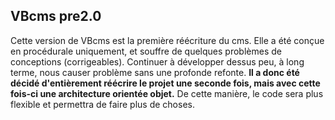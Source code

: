 ## VBcms pre2.0
Cette version de VBcms est la première réécriture du cms. Elle a été conçue en procédurale uniquement, et souffre de quelques problèmes de conceptions (corrigeables). Continuer à développer dessus peu, à long terme, nous causer problème sans une profonde refonte.
**Il a donc été décidé d'entièrement réécrire le projet une seconde fois, mais avec cette fois-ci une architecture orientée objet.** De cette manière, le code sera plus flexible et permettra de faire plus de choses.
